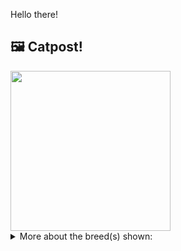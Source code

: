 Hello there!



## 🖼️ Catpost!

<sub>
    <img src="https://cdn2.thecatapi.com/images/wFQIf01uy.jpg" height="256">
</sub>


<details>
<summary>More about the breed(s) shown:</summary>

Breed: Bambino

Description: The Bambino is a breed of cat that was created as a cross between the Sphynx and the Munchkin breeds. The Bambino cat has short legs, large upright ears, and is usually hairless. They love to be handled and cuddled up on the laps of their family members.

Links:
<ul>
  <li>CFA None available</li>
  <li>Wikipedia https://en.wikipedia.org/wiki/Bambino_cat</li>
</ul> 

</details>
